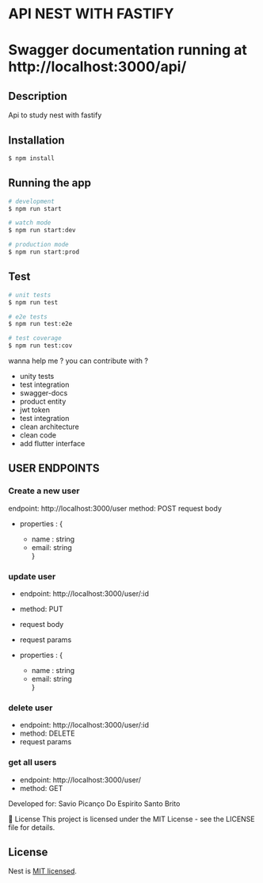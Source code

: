 # API NEST WITH FASTIFY

# Swagger documentation running at http://localhost:3000/api/

## Description

Api to study nest with fastify

## Installation

```bash
$ npm install
```

## Running the app

```bash
# development
$ npm run start

# watch mode
$ npm run start:dev

# production mode
$ npm run start:prod
```

## Test

```bash
# unit tests
$ npm run test

# e2e tests
$ npm run test:e2e

# test coverage
$ npm run test:cov
```

wanna help me ? you can contribute with ?

- unity tests
- test integration
- swagger-docs
- product entity
- jwt token
- test integration
- clean architecture
- clean code
- add flutter interface



## USER ENDPOINTS

### Create a new user
endpoint: http://localhost:3000/user
method: POST
request body


- properties : {

    - name : string 
    - email: string     
}


### update user
- endpoint: http://localhost:3000/user/:id
- method: PUT
- request body
- request params


- properties : {

    - name : string 
    - email: string     
}



### delete user

- endpoint: http://localhost:3000/user/:id
- method: DELETE
- request params


### get all users
- endpoint: http://localhost:3000/user/
- method: GET

Developed for: Savio Picanço Do Espirito Santo Brito

📝 License
This project is licensed under the MIT License - see the LICENSE file for details.


## License

Nest is [MIT licensed](LICENSE).
